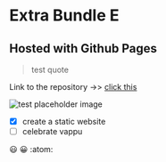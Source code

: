 # Extra Bundle E

## Hosted with Github Pages

 >test quote

Link to the repository ->> [click this](https://github.com/t3hije01/t3hije01.github.io)

![test placeholder image](https://fakeimg.pl/600x400)

- [x] create a static website
- [ ] celebrate vappu

:smiley: :grinning: :atom: